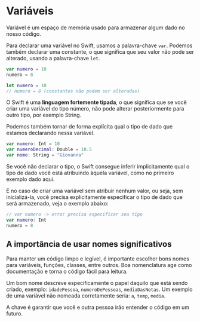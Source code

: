 # Variáveis

Variável é um espaço de memória usado para armazenar algum dado no nosso código.

Para declarar uma variável no Swift, usamos a palavra-chave `var`. Podemos também declarar uma constante, o que significa que seu valor não pode ser alterado, usando a palavra-chave `let`.

```swift
var numero = 10
numero = 8
```

```swift
let numero = 10
// numero = 8 (constantes não podem ser alteradas) 
```

O Swift é uma **linguagem fortemente tipada**, o que significa que se você criar uma variável do tipo número, não pode alterar posteriormente para outro tipo, por exemplo String.

Podemos também tornar de forma explícita qual o tipo de dado que estamos declarando nessa variável.

```swift
var numero: Int = 10
var numeroDecimal: Double = 10.5
var nome: String = "Giovanna"
```

Se você não declarar o tipo, o Swift consegue inferir implicitamente qual o tipo de dado você está atribuindo àquela variável, como no primeiro exemplo dado aqui.

E no caso de criar uma variável sem atribuir nenhum valor, ou seja, sem inicializá-la, você precisa explicitamente especificar o tipo de dado que será armazenado, veja o exemplo abaixo:

```swift
// var numero -> erro! precisa especificar seu tipo
var numero: Int
numero = 8
```

## A importância de usar nomes significativos

Para manter um código limpo e legível, é importante escolher bons nomes para variáveis, funções, classes, entre outros. Boa nomenclatura age como documentação e torna o código fácil para leitura. 

Um bom nome descreve especificamente o papel daquilo que está sendo criado, exemplo: `idadePessoa`, `numeroDePessoas`, `mediaDasNotas`. Um exemplo de uma variável não nomeada corretamente seria: `a`, `temp`, `media`.

A chave é garantir que você e outra pessoa irão entender o código em um futuro.




